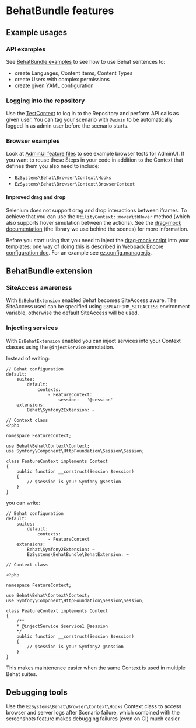 # BehatBundle features

## Example usages

### API examples
See [BehatBundle examples](https://github.com/ezsystems/BehatBundle/tree/master/features/examples) to see how to use Behat sentences to:
- create Languages, Content items, Content Types
- create Users with complex permissions
- create given YAML configuration

### Logging into the repository

Use the [TestContext](../src/lib/API/Context/TestContext.php) to log in to the Repository and perform API calls as given user. You can tag your scenario with `@admin` to be automatically logged in as admin user before the scenario starts.

### Browser examples

Look at [AdminUI feature files](https://github.com/ezsystems/ezplatform-admin-ui/tree/master/features/standard) to see example browser tests for AdminUI. If you want to reuse these Steps in your code in addition to the Context that defines them you also need to include:
- `EzSystems\Behat\Browser\Context\Hooks`
- `EzSystems\Behat\Browser\Context\BrowserContext`

#### Improved drag and drop

Selenium does not support drag and drop interactions between iframes. To achieve that you can use the `UtilityContext::moveWithHover` method (which also supports hover simulation between the actions). See the [drag-mock documentation](https://github.com/andywer/drag-mock#browser) (the library we use behind the scenes) for more information.

Before you start using that you need to inject the [drag-mock script](../Resources/public/js/scripts/drag-mock.js) into your templates: one way of doing this is described in [Webpack Encore configuration doc](https://doc.ezplatform.com/en/latest/guide/bundles/#configuration-from-a-bundle). For an example see [ez.config.manager.js](../src/bundle/Resources/encore/ez.config.manager.js).

## BehatBundle extension

### SiteAccess awareness

With `EzBehatExtension` enabled Behat becomes SiteAccess aware. The SiteAccess used can be specified using `EZPLATFORM_SITEACCESS` environment variable, otherwise the default SiteAccess will be used.

### Injecting services

With `EzBehatExtension` enabled you can inject services into your Context classes using the `@injectService` annotation.

Instead of writing:
```
// Behat configuration 
default:
    suites:
        default:
            contexts:
                - FeatureContext:
                    session:   '@session'
    extensions:
        Behat\Symfony2Extension: ~

// Context class
<?php

namespace FeatureContext;

use Behat\Behat\Context\Context;
use Symfony\Component\HttpFoundation\Session\Session;

class FeatureContext implements Context
{
    public function __construct(Session $session)
    {
        // $session is your Symfony @session
    }
}
```

you can write:
```
// Behat configuration
default:
    suites:
        default:
            contexts:
                - FeatureContext
    extensions:
        Behat\Symfony2Extension: ~
        EzSystems\BehatBundle\BehatExtension: ~

// Context class

<?php

namespace FeatureContext;

use Behat\Behat\Context\Context;
use Symfony\Component\HttpFoundation\Session\Session;

class FeatureContext implements Context
{
    /**
    * @injectService $service1 @session
    */
    public function __construct(Session $session)
    {
        // $session is your Symfony2 @session
    }
}
```

This makes maintenence easier when the same Context is used in multiple Behat suites.

## Debugging tools

Use the `EzSystems\Behat\Browser\Context\Hooks` Context class to access browser and server logs after Scenario failure, which combined with the screenshots feature makes debugging failures (even on CI) much easier.
